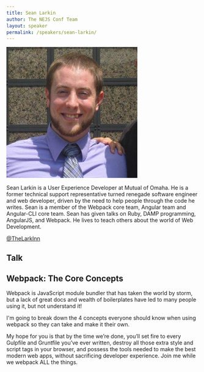 ```yaml
---
title: Sean Larkin
author: The NEJS Conf Team
layout: speaker
permalink: /speakers/sean-larkin/
---
```


<p><div class="avatar speaker aspect-ratio"><img src="/assets/images/speakers/sean-larkin.jpg" alt="Sean Larkin"></div></p>

<p>Sean Larkin is a User Experience Developer at Mutual of Omaha. He is a former technical support representative turned renegade software engineer and web developer, driven by the need to help people through the code he writes.  Sean is a member of the Webpack core team, Angular team and Angular-CLI core team.  Sean has given talks on Ruby, DAMP programming, AngularJS, and Webpack. He lives to teach others about the world of Web Development.</p>

<p class="align-center"><a href="https://twitter.com/TheLarkInn">@TheLarkInn</a></p>
</div>
</div><!-- .wrapper -->
</section>
<section class="section cf bg-yellow sm-padding" id="">
<div class="wrapper">
<h1 class="page-title">Talk</h1>
<div class="container content page-content speaker-container">
<h2>Webpack: The Core&nbsp;Concepts</h2>

<p>Webpack is JavaScript module bundler that has taken the world by storm, but a lack of great docs and wealth of boilerplates have led to many people using it, but not understand it!</p>

<p>I'm going to break down the 4 concepts everyone should know when using webpack so they can take and make it their own.</p>

<p>My hope for you is that by the time we’re done, you’ll set fire to every Gulpfile and Gruntfile you’ve ever written, destroy all those extra style and script tags in your browser, and possess the tools needed to make the best modern web apps, without sacrificing developer experience. Join me while we webpack ALL the things.</p>
